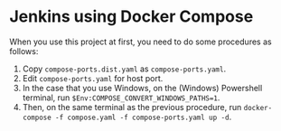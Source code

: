 # Jenkins using Docker Compose

When you use this project at first, you need to do some procedures as follows:

1. Copy `compose-ports.dist.yaml` as `compose-ports.yaml`.
2. Edit `compose-ports.yaml` for host port.
3. In the case that you use Windows, on the (Windows) Powershell terminal, run `$Env:COMPOSE_CONVERT_WINDOWS_PATHS=1`.
4. Then, on the same terminal as the previous procedure, run `docker-compose -f compose.yaml -f compose-ports.yaml up -d`.
